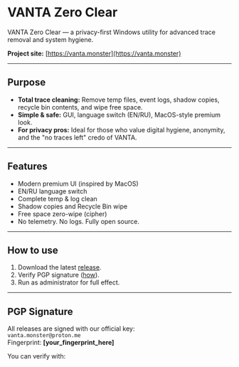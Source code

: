# VANTA Zero Clear

VANTA Zero Clear — a privacy-first Windows utility for advanced trace removal and system hygiene.

**Project site:** [https://vanta.monster](https://vanta.monster)

---

## Purpose

- **Total trace cleaning:** Remove temp files, event logs, shadow copies, recycle bin contents, and wipe free space.
- **Simple & safe:** GUI, language switch (EN/RU), MacOS-style premium look.
- **For privacy pros:** Ideal for those who value digital hygiene, anonymity, and the "no traces left" credo of VANTA.

---

## Features

- Modern premium UI (inspired by MacOS)
- EN/RU language switch
- Complete temp & log clean
- Shadow copies and Recycle Bin wipe
- Free space zero-wipe (cipher)
- No telemetry. No logs. Fully open source.

---

## How to use

1. Download the latest [release](https://github.com/VANTA-MONSTER/vanta-zero-clear/releases).
2. Verify PGP signature ([how](#pgp-signature)).
3. Run as administrator for full effect.

---

## PGP Signature

All releases are signed with our official key:  
`vanta.monster@proton.me`  
Fingerprint: **[your_fingerprint_here]**

You can verify with:
